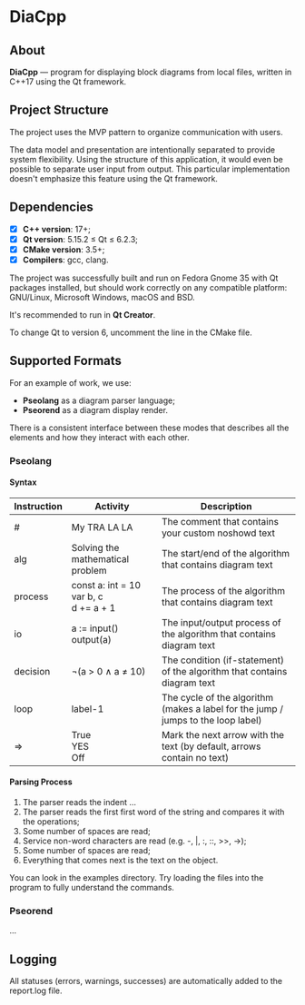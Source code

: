 # DiaCpp

## About
**DiaCpp** — program for displaying block diagrams from local files, 
written in C++17 using the Qt framework.

## Project Structure
The project uses the MVP pattern to organize communication with users.

The data model and presentation are intentionally separated to provide system flexibility. 
Using the structure of this application, it would even be possible to separate user input from output. 
This particular implementation doesn't emphasize this feature using the Qt framework.

## Dependencies
* [x] **C++ version**: 17+;
* [x] **Qt version**: 5.15.2 ≤ Qt ≤ 6.2.3;
* [x] **CMake version**: 3.5+;
* [x] **Compilers**: gcc, clang.

The project was successfully built and run on Fedora Gnome 35 with Qt packages installed, 
but should work correctly on any compatible platform: GNU/Linux, Microsoft Windows, macOS and BSD.

It's recommended to run in **Qt Creator**.

To change Qt to version 6, uncomment the line in the CMake file.

## Supported Formats
For an example of work, we use:
* **Pseolang** as a diagram parser language;
* **Pseorend** as a diagram display render.

There is a consistent interface between these modes that 
describes all the elements and how they interact with each other.

### Pseolang
#### Syntax

| Instruction | Activity                                      | Description                                                                       |
| ----------- | --------------------------------------------- | --------------------------------------------------------------------------------- |
| #           | My TRA LA LA                                  | The comment that contains your custom noshowd text                                |
| alg         | Solving the mathematical problem              | The start/end of the algorithm that contains diagram text                         |
| process     | const a: int = 10<br/>var b, c<br/>d += a + 1 | The process of the algorithm that contains diagram text                           |
| io          | a := input()<br/>output(a)                    | The input/output process of the algorithm that contains diagram text              |
| decision    | ¬(a > 0 ∧ a ≠ 10)                             | The condition (if-statement) of the algorithm that contains diagram text          |
| loop        | label-1                                       | The cycle of the algorithm (makes a label for the jump / jumps to the loop label) |
| =>          | True<br/>YES<br/>Off                          | Mark the next arrow with the text (by default, arrows contain no text)            |



#### Parsing Process
1. The parser reads the indent ...
2. The parser reads the first first word of the string and compares it with the operations;
3. Some number of spaces are read;
4. Service non-word characters are read (e.g. -, |, :, ::, >>, ->);
5. Some number of spaces are read;
6. Everything that comes next is the text on the object.

You can look in the examples directory. 
Try loading the files into the program to fully understand the commands.

### Pseorend
...

## Logging
All statuses (errors, warnings, successes) are automatically added to the report.log file.
